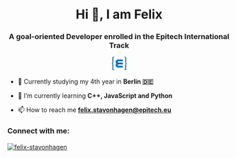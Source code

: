 <h1 align="center">Hi 👋, I am Felix</h1>
<div align="center">
  <h3>A goal-oriented Developer enrolled in the Epitech International Track</h3> <img src="epitech logo.png" alt="Epitech Logo" width=35 height=30>
</div>

- 📍 Currently studying my 4th year in **Berlin 🇩🇪**

- 🌱 I’m currently learning **C++, JavaScript and Python**

- 📫 How to reach me **felix.stavonhagen@epitech.eu**

<h3 align="left">Connect with me:</h3>
<p align="left">
<a href="https://linkedin.com/in/felix-stavonhagen" target="blank"><img align="center" src="https://raw.githubusercontent.com/rahuldkjain/github-profile-readme-generator/master/src/images/icons/Social/linked-in-alt.svg" alt="felix-stavonhagen" height="30" width="40" /></a>
</p>
